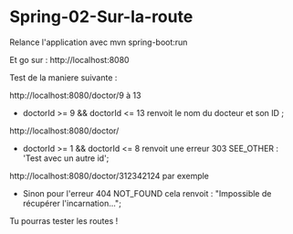 # Spring-02-Sur-la-route

Relance l'application avec mvn spring-boot:run

Et go sur : http://localhost:8080

Test de la maniere suivante : 

http://localhost:8080/doctor/9 à 13
- doctorId >= 9 && doctorId <= 13 renvoit le nom du docteur et son ID ;

http://localhost:8080/doctor/ 
- doctorId >= 1 && doctorId <= 8  renvoit une erreur 303 SEE_OTHER : 'Test avec un autre id';

http://localhost:8080/doctor/312342124 par exemple
- Sinon pour l'erreur 404 NOT_FOUND cela renvoit : "Impossible de récupérer l'incarnation..."; 

Tu pourras tester les routes !

